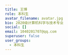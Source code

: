 ```yaml
---
title: 王博
role: 本科生
avatar_filename: avatar.jpg
bio: 2020级计算机科学与技术专业
social: []
email: 1040201707@qq.com
superuser: false
user_groups:
  - 本科生
---
```


